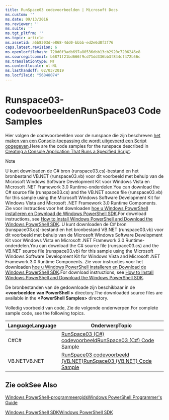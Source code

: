 ```yaml
---
title: RunSpace03 codevoorbeelden | Microsoft Docs
ms.custom: ''
ms.date: 09/13/2016
ms.reviewer: ''
ms.suite: ''
ms.tgt_pltfrm: ''
ms.topic: article
ms.assetid: a6b8303d-e868-4dd0-bbbb-ed2e6d8f2f76
caps.latest.revision: 6
ms.openlocfilehash: 720d0f3adb697a80536dbb13cb2920c7206246e8
ms.sourcegitcommit: b6871f21bd666f9cd71dd336bb3f844cf472b56c
ms.translationtype: MT
ms.contentlocale: nl-NL
ms.lasthandoff: 02/03/2019
ms.locfileid: "56848074"
---
```

# <a name="runspace03-code-samples"></a><span data-ttu-id="6485a-102">Runspace03-codevoorbeelden</span><span class="sxs-lookup"><span data-stu-id="6485a-102">RunSpace03 Code Samples</span></span>

<span data-ttu-id="6485a-103">Hier volgen de codevoorbeelden voor de runspace die zijn beschreven [het maken van een Console-toepassing die wordt uitgevoerd een Script opgegeven](http://msdn.microsoft.com/en-us/a93e6006-36db-4bcc-b9da-c5bebf4ffd68).</span><span class="sxs-lookup"><span data-stu-id="6485a-103">Here are the code samples for the runspace described in [Creating a Console Application That Runs a Specified Script](http://msdn.microsoft.com/en-us/a93e6006-36db-4bcc-b9da-c5bebf4ffd68).</span></span>

> [!NOTE]
> <span data-ttu-id="6485a-104">U kunt downloaden de C# bron (runspace03.cs)-bestand en het bronbestand VB.NET (runspace03.vb) voor dit voorbeeld met behulp van de Microsoft Windows Software Development Kit voor Windows Vista en Microsoft .NET Framework 3.0 Runtime-onderdelen.</span><span class="sxs-lookup"><span data-stu-id="6485a-104">You can download the C# source file (runspace03.cs) and the VB.NET source file (runspace03.vb) for this sample using the Microsoft Windows Software Development Kit for Windows Vista and Microsoft .NET Framework 3.0 Runtime Components.</span></span> <span data-ttu-id="6485a-105">Zie voor instructies voor het downloaden [hoe u Windows PowerShell installeren en Download de Windows PowerShell SDK](/powershell/developer/installing-the-windows-powershell-sdk).</span><span class="sxs-lookup"><span data-stu-id="6485a-105">For download instructions, see [How to Install Windows PowerShell and Download the Windows PowerShell SDK](/powershell/developer/installing-the-windows-powershell-sdk).</span></span>
> <span data-ttu-id="6485a-106">U kunt downloaden de C# bron (runspace03.cs)-bestand en het bronbestand VB.NET (runspace03.vb) voor dit voorbeeld met behulp van de Microsoft Windows Software Development Kit voor Windows Vista en Microsoft .NET Framework 3.0 Runtime-onderdelen.</span><span class="sxs-lookup"><span data-stu-id="6485a-106">You can download the C# source file (runspace03.cs) and the VB.NET source file (runspace03.vb) for this sample using the Microsoft Windows Software Development Kit for Windows Vista and Microsoft .NET Framework 3.0 Runtime Components.</span></span> <span data-ttu-id="6485a-107">Zie voor instructies voor het downloaden [hoe u Windows PowerShell installeren en Download de Windows PowerShell SDK](/powershell/developer/installing-the-windows-powershell-sdk).</span><span class="sxs-lookup"><span data-stu-id="6485a-107">For download instructions, see [How to Install Windows PowerShell and Download the Windows PowerShell SDK](/powershell/developer/installing-the-windows-powershell-sdk).</span></span>
>
> <span data-ttu-id="6485a-108">De bronbestanden van de gedownloade zijn beschikbaar in de  **\<voorbeelden van PowerShell >** directory.</span><span class="sxs-lookup"><span data-stu-id="6485a-108">The downloaded source files are available in the **\<PowerShell Samples>** directory.</span></span>

<span data-ttu-id="6485a-109">Volledig voorbeeld van code, Zie de volgende onderwerpen.</span><span class="sxs-lookup"><span data-stu-id="6485a-109">For complete sample code, see the following topics.</span></span>

|<span data-ttu-id="6485a-110">Language</span><span class="sxs-lookup"><span data-stu-id="6485a-110">Language</span></span>|<span data-ttu-id="6485a-111">Onderwerp</span><span class="sxs-lookup"><span data-stu-id="6485a-111">Topic</span></span>|
|--------------|-----------|
|<span data-ttu-id="6485a-112">C#</span><span class="sxs-lookup"><span data-stu-id="6485a-112">C#</span></span>|[<span data-ttu-id="6485a-113">RunSpace03 (C#) codevoorbeeld</span><span class="sxs-lookup"><span data-stu-id="6485a-113">RunSpace03 (C#) Code Sample</span></span>](./runspace03-csharp-code-sample.md)|
|<span data-ttu-id="6485a-114">VB.NET</span><span class="sxs-lookup"><span data-stu-id="6485a-114">VB.NET</span></span>|[<span data-ttu-id="6485a-115">RunSpace03 codevoorbeeld (VB.NET)</span><span class="sxs-lookup"><span data-stu-id="6485a-115">RunSpace03 (VB.NET) Code Sample</span></span>](./runspace03-vb-net-code-sample.md)|

## <a name="see-also"></a><span data-ttu-id="6485a-116">Zie ook</span><span class="sxs-lookup"><span data-stu-id="6485a-116">See Also</span></span>

[<span data-ttu-id="6485a-117">Windows PowerShell-programmeergids</span><span class="sxs-lookup"><span data-stu-id="6485a-117">Windows PowerShell Programmer's Guide</span></span>](./windows-powershell-programmer-s-guide.md)

[<span data-ttu-id="6485a-118">Windows PowerShell SDK</span><span class="sxs-lookup"><span data-stu-id="6485a-118">Windows PowerShell SDK</span></span>](../windows-powershell-reference.md)